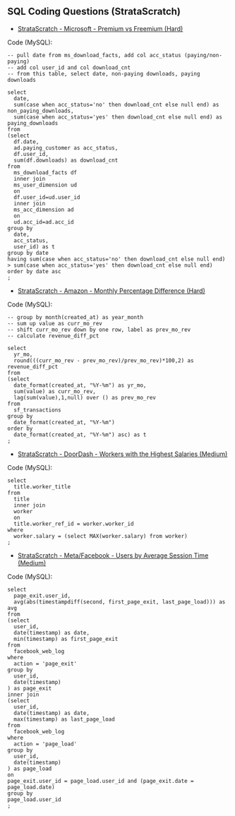 ## SQL Coding Questions (StrataScratch)

- [StrataScratch - Microsoft - Premium vs Freemium (Hard)](https://platform.stratascratch.com/coding/10300-premium-vs-freemium?code_type=3)

Code (MySQL):

```
-- pull date from ms_download_facts, add col acc_status (paying/non-paying)
-- add col user_id and col download_cnt
-- from this table, select date, non-paying downloads, paying downloads

select
  date,
  sum(case when acc_status='no' then download_cnt else null end) as non_paying_downloads,
  sum(case when acc_status='yes' then download_cnt else null end) as paying_downloads
from
(select
  df.date,
  ad.paying_customer as acc_status,
  df.user_id,
  sum(df.downloads) as download_cnt
from
  ms_download_facts df
  inner join
  ms_user_dimension ud
  on
  df.user_id=ud.user_id
  inner join
  ms_acc_dimension ad
  on
  ud.acc_id=ad.acc_id
group by
  date, 
  acc_status,
  user_id) as t
group by date  
having sum(case when acc_status='no' then download_cnt else null end) > sum(case when acc_status='yes' then download_cnt else null end)
order by date asc  
;
```

- [StrataScratch - Amazon - Monthly Percentage Difference (Hard)](https://platform.stratascratch.com/coding/10319-monthly-percentage-difference?code_type=3)

Code (MySQL):

```
-- group by month(created_at) as year_month
-- sum up value as curr_mo_rev
-- shift curr_mo_rev down by one row, label as prev_mo_rev
-- calculate revenue_diff_pct

select
  yr_mo,
  round(((curr_mo_rev - prev_mo_rev)/prev_mo_rev)*100,2) as revenue_diff_pct
from
(select
  date_format(created_at, "%Y-%m") as yr_mo,
  sum(value) as curr_mo_rev,
  lag(sum(value),1,null) over () as prev_mo_rev
from
  sf_transactions
group by
  date_format(created_at, "%Y-%m")
order by
  date_format(created_at, "%Y-%m") asc) as t
;
```

- [StrataScratch - DoorDash - Workers with the Highest Salaries (Medium)](https://platform.stratascratch.com/coding/10353-workers-with-the-highest-salaries?code_type=3)

Code (MySQL):

```
select
  title.worker_title
from 
  title
  inner join
  worker
  on
  title.worker_ref_id = worker.worker_id
where
  worker.salary = (select MAX(worker.salary) from worker)
;
```

- [StrataScratch - Meta/Facebook - Users by Average Session Time (Medium)](https://platform.stratascratch.com/coding/10352-users-by-avg-session-time?code_type=3)

Code (MySQL):

```
select
  page_exit.user_id,
  avg(abs(timestampdiff(second, first_page_exit, last_page_load))) as avg
from
(select 
  user_id,
  date(timestamp) as date,
  min(timestamp) as first_page_exit
from
  facebook_web_log
where
  action = 'page_exit'
group by
  user_id,
  date(timestamp)
) as page_exit
inner join
(select 
  user_id,
  date(timestamp) as date,
  max(timestamp) as last_page_load
from
  facebook_web_log
where
  action = 'page_load'
group by
  user_id,
  date(timestamp)
) as page_load
on 
page_exit.user_id = page_load.user_id and (page_exit.date = page_load.date)
group by
page_load.user_id
;
```
